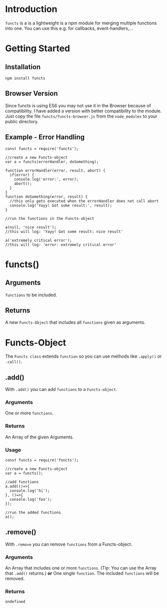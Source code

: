 
# Introduction
`functs` is a is a lightweight is a npm module for merging multiple functions into one.
You can use this e.g. for callbacks, event-handlers,...
# Getting Started
## Installation
```npm install functs```
## Browser Version
Since functs is using ES6 you may not use it in the Browser because of compatibility.
I have added a version with better compatibility to the module.
Just copy the file `functs/functs-browser.js` from the `node_modules` to your public directory.
## Example - Error Handling
```
const functs = require('functs');

//create a new Functs-object
var a = functs(errorHandler, doSomething);

function errorHandler(error, result, abort) {
  if(error) {
    console.log('error:', error);
    abort();
  }
}
function doSomething(error, result) {
  //this only gets executed when the errorHandler does not call abort
  console.log('Yayy! Got some result:', result);
}

//run the functions in the Functs-object

a(null, 'nice result');
//this will log: 'Yayy! Got some result: nice result'

a('extremely critical error');
//this will log: 'error: extremely critical error'
```
# functs()
## Arguments
`functions` to be included.
## Returns
A new `Functs-Object` that includes all `functions` given as arguments.
# Functs-Object
The `Functs class` extends `function` so you can use methods like `.apply()` or `.call()`.
## .add()
With `.add()` you can add `functions` to a `Functs-object`.
### Arguments
One or more `functions`.
### Returns
An Array of the given Arguments.
### Usage
```
const functs = require('functs');

//create a new Functs-object
var a = functs();

//add functions
a.add(()=>{
  console.log('hi');
}, ()=>{
  console.log('foo');
});

//run the added functions
a();
```
## .remove()
With `.remove` you can remove `functions` from a Functs-object.
### Arguments
An Array that includes one or more `functions`.
(Tip: You can use the Array that `.add()` returns.)
**or**
One single `function`.
The included `functions` will be removed.
### Returns
`ùndefined`
